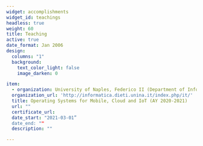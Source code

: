 ```yaml
---
widget: accomplishments
widget_id: teachings
headless: true
weight: 60
title: Teaching
active: true
date_format: Jan 2006
design:
  columns: "1"
  background:
    text_color_light: false
    image_darken: 0

item:
  - organization: University of Naples, Federico II (Department of Information Technology and Electrical Engineering)
  organization_url: 'http://informatica.dieti.unina.it/index.php/it/'
  title: Operating Systems for Mobile, Cloud and IoT (AY 2020-2021)
  url: ""
  certificate_url: 
  date_start: "2021-03-01”
  date_end: ""
  description: ""

---
```

